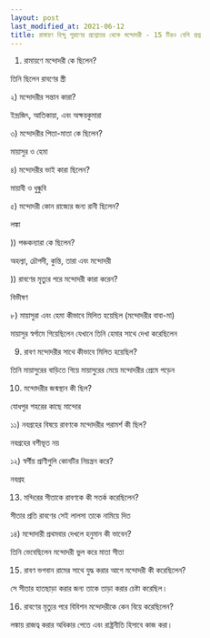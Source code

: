 ```yaml
---
layout: post
last_modified_at: 2021-06-12
title: রামায়ণ হিন্দু পুরাণের প্রশ্নোত্তর থেকে মন্দোদরী - 15 টিরও বেশি প্রশ্ন
---
```


1) রামায়ণে মন্দোদরী কে ছিলেন?

তিনি ছিলেন রাবণের স্ত্রী

২) মন্দোদরীর সন্তান কারা?

ইন্দ্রজিৎ, আতিকায়া, এবং অক্ষয়কুমারা

৩) মন্দোদরীর পিতা-মাতা কে ছিলেন?

মায়াসুর ও হেমা

৪) মন্দোদরীর ভাই কারা ছিলেন?

মায়াবী ও ধুন্ধুবি

৫) মন্দোদরী কোন রাজ্যের জন্য রানী ছিলেন?

লঙ্কা

)) পঞ্চকন্যারা কে ছিলেন?

অহল্যা, দ্রৌপদী, কুন্তি, তারা এবং মন্দোদরী

)) রাবণের মৃত্যুর পরে মন্দোদরী কারা করেন?

বিভীষণ

৮) মায়াসুরা এবং হেমা কীভাবে মিলিত হয়েছিল (মন্দোদরীর বাবা-মা)

মায়াসুর স্বর্গামে গিয়েছিলেন যেখানে তিনি হেমার সাথে দেখা করেছিলেন

9) রাবণ মন্দোদরীর সাথে কীভাবে মিলিত হয়েছিল?

তিনি মায়াসুরের বাড়িতে গিয়ে মায়াসুরের মেয়ে মন্দোদরীর প্রেমে পড়েন

10) মন্দোদরীর জন্মস্থান কী ছিল?

যোধপুর শহরের কাছে মান্দোর

১১) নবগ্রহের বিষয়ে রাবণকে মন্দোদরীর পরামর্শ কী ছিল?

নবগ্রহের বশীভূত নয়

১২) স্বর্গীয় প্রাণীগুলি কোনটির নিয়ন্ত্রন করে?

নবগ্রহ

13) মন্দিরের সীতাকে রাবণকে কী সতর্ক করেছিলেন?

সীতার প্রতি রাবণের সেই লালসা তাকে নামিয়ে দিত

১৪) মন্দোদারী প্রথমবার দেখলে হনুমান কী ভাবেন?

তিনি ভেবেছিলেন মন্দোদরী ভুল করে মাতা সীতা

15) রাবণ ভগবান রামের সাথে যুদ্ধ করার আগে মন্দোদরী কী করেছিলেন?

সে সীতার হাতছাড়া করার জন্য তাকে তাড়া করার চেষ্টা করেছিল।

16) রাবণের মৃত্যুর পরে বিবিশন মন্দোদরীকে কেন বিয়ে করেছিলেন?

লঙ্কায় রাজত্ব করার অধিকার পেতে এবং রাষ্ট্রনীতি হিসাবে কাজ করা।
